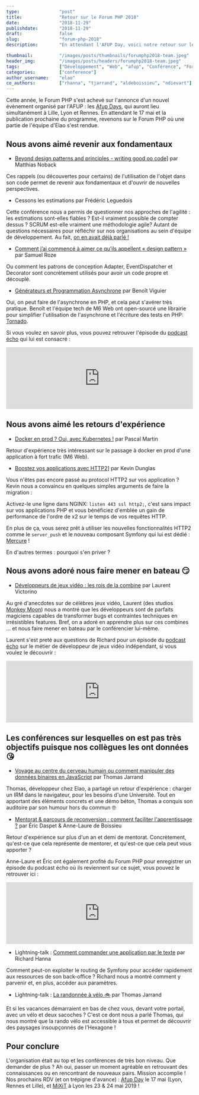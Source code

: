 ```yaml
---
type:               "post"
title:              "Retour sur le Forum PHP 2018"
date:               "2018-11-29"
publishdate:        "2018-11-29"
draft:              false
slug:               "forum-php-2018"
description:        "En attendant l'AFUP Day, voici notre retour sur le Forum PHP 2018."

thumbnail:          "/images/posts/thumbnails/forumphp2018-team.jpeg"
header_img:         "/images/posts/headers/forumphp2018-team.jpeg"
tags:               ["Développement", "Web", "afup", "Conférence", "ForumPHP"]
categories:         ["conference"]
author_username:    "elao"
co_authors:         ["rhanna", "tjarrand", "aldeboissieu", "ndievart"]
---
```


Cette année, le Forum PHP s'est achevé sur l'annonce d'un nouvel évènement organisé par l'AFUP : les [Afup Days](https://event.afup.org/), qui auront lieu simultanément à Lille, Lyon et Rennes.
En attendant le 17 mai et la publication prochaine du programme, revenons sur le Forum PHP où une partie de l'équipe d'Elao s'est rendue.

## Nous avons aimé revenir aux fondamentaux
- <a href="https://www.youtube.com/watch?v=v3IPU3F_0JIY" target="_blank">Beyond design patterns and principles - writing good oo code]</a> par Matthias Noback


Ces rappels (ou découvertes pour certains) de l'utilisation de l'objet dans son code permet de revenir aux fondamentaux et d'ouvrir de nouvelles perspectives.

- Cessons les estimations par Frédéric Leguedois

Cette conférence nous a permis de questionner nos approches de l'agilité : les estimations sont-elles fiables ? Est-il vraiment possible de compter dessus ?
SCRUM est-elle vraiment une méthodologie agile? Autant de questions nécessaires pour réfléchir sur nos organisations au sein d'équipe de développement.
Au fait, [on en avait déjà parlé !](https://blog.elao.com/fr/elao/mixit-2018/#cessons-les-estimations)

- <a href="https://www.youtube.com/watch?v=aXq05_mdCqE" target="_blank">Comment j’ai commencé à aimer ce qu’ils appellent « design pattern »</a> par Samuel Roze

Ou comment les patrons de conception Adapter, EventDispatcher et Decorator sont concrètement utilisés pour avoir un code propre et découplé.

- <a href="https://www.youtube.com/watch?v=7TvIIt4c8uY" target="_blank">Générateurs et Programmation Asynchrone</a> par Benoît Viguier

Oui, on peut faire de l'asynchrone en PHP, et cela peut s'avérer très pratique. Benoît et l'équipe tech de M6 Web ont open-sourcé une librairie pour simplifier l'utilisation de l'asynchrone et l'écriture des tests en PHP: [Tornado](https://github.com/M6Web/Tornado).

Si vous voulez en savoir plus, vous pouvez retrouver l'épisode du [podcast écho](https://twitter.com/podcastecho) qui lui est consacré&nbsp;:
<iframe width="100%" height="166" scrolling="no" frameborder="no" allow="autoplay" src="https://w.soundcloud.com/player/?url=https%3A//api.soundcloud.com/tracks/532349232&color=%23ff5500&auto_play=false&hide_related=true&show_comments=false&show_user=true&show_reposts=false&show_teaser=false"></iframe>

## Nous avons aimé les retours d'expérience

- <a href="https://www.youtube.com/watch?v=Cq1sR005B2E" target="_blank">Docker en prod ? Oui, avec Kubernetes !</a> par Pascal Martin

Retour d'expérience très intéressant sur le passage à docker en prod d'une application à fort trafic (M6 Web).

- <a href="https://www.youtube.com/watch?v=av9Z7NqMxFs" target="_blank">Boostez vos applications avec HTTP2]</a> par Kevin Dunglas

Vous n'êtes pas encore passé au protocol HTTP2 sur vos application ? Kevin nous a convaincu en quelques simples arguments de faire la migration :

Activez-le une ligne dans NGINX: `listen 443 ssl http2;`, c'est sans impact sur vos applications PHP et vous bénéficiez d'emblée un gain de performance de l'ordre de x2 sur le temps de vos requêtes HTTP.

En plus de ça, vous serez prêt à utiliser les nouvelles fonctionnalités HTTP2 comme le `server_push` et le nouveau composant Symfony qui lui est dédié : [Mercure](https://github.com/symfony/mercure) !

En d'autres termes : pourquoi s'en priver ?

## Nous avons adoré nous faire mener en bateau 😏

- <a href="https://www.youtube.com/watch?v=i4LTeeDZaJg" target="_blank">Développeurs de jeux vidéo : les rois de la combine</a> par Laurent Victorino

Au gré d'anecdotes sur de célèbres jeux vidéo, Laurent (des studios [Monkey Moon](http://monkeymoon.net/)) nous a montré que les développeurs sont de parfaits magiciens capables de transformer bugs et contraintes techniques en irrésistibles features.
Bref, on a adoré en apprendre plus sur ces combines ... et nous faire mener en bateau par le conférencier lui-même.

Laurent s'est preté aux questions de Richard pour un épisode du [podcast écho](https://twitter.com/podcastecho) sur le métier de développeur de jeux vidéo indépendant, si vous voulez le découvrir :
<iframe width="100%" height="166" scrolling="no" frameborder="no" allow="autoplay" src="https://w.soundcloud.com/player/?url=https%3A//api.soundcloud.com/tracks/525153006&color=%23ff5500&auto_play=false&hide_related=true&show_comments=false&show_user=true&show_reposts=false&show_teaser=false"></iframe>

## Les conférences sur lesquelles on est pas très objectifs puisque nos collègues les ont données 😘
- <a href="https://www.youtube.com/watch?v=LuCXFhaRXcw" target="_blank">Voyage au centre du cerveau humain ou comment manipuler des données binaires en JavaScript</a> par Thomas Jarrand

Thomas, développeur chez Elao, a partagé un retour d'expérience : charger un IRM dans le navigateur, pour les besoins d'une Université.
Tout en apportant des éléments concrets et une démo béton, Thomas a conquis son auditoire par son humour hors du commun 🤓

- <a href="https://www.youtube.com/watch?v=gW_TJ7kAu78" target="_blank">Mentorat & parcours de reconversion : comment faciliter l'apprentissage ?</a> par Éric Daspet & Anne-Laure de Boissieu

Retour d'expérience sur plus d'un an et demi de mentorat. Concrètement, qu'est-ce que cela représente de mentorer, et qu'est-ce que cela peut vous apporter ?

Anne-Laure et Éric ont également profité du Forum PHP pour enregistrer un épisode du podcast écho où ils reviennent sur ce sujet, vous pouvez le retrouver ici :
<iframe width="100%" height="166" scrolling="no" frameborder="no" allow="autoplay" src="https://w.soundcloud.com/player/?url=https%3A//api.soundcloud.com/tracks/528315084&color=%23ff5500&auto_play=false&hide_related=true&show_comments=false&show_user=true&show_reposts=false&show_teaser=false"></iframe>

- Lightning-talk : <a href="https://www.youtube.com/watch?v=9tnkySxEoKA&feature=youtu.be&t=366" target="_blank">Comment commander une application par le texte</a> par Richard Hanna

Comment peut-on exploiter le routing de Symfony pour accéder rapidement aux ressources de son back-office ?
Richard nous a montré comment y parvenir et, en plus, accéder aux paramètres.

- Lightning-talk : <a href="https://www.youtube.com/watch?v=9tnkySxEoKA&feature=youtu.be&t=366" target="_blank">La randonnée à vélo 🚲</a> par Thomas Jarrand

Et si les vacances démarraient en bas de chez vous, devant votre portail, avec un vélo et deux sacoches ?
C'est ce dont nous a parlé Thomas, qui nous montré que la rando vélo est accessible à tous et permet de découvrir des paysages insoupçonnés de l'Hexagone !

## Pour conclure

L'organisation était au top et les conférences de très bon niveau. Que demander de plus ? Ah oui, passer un moment agréable en retrouvant des connaissances ou en rencontrant de nouveaux pairs. Mission accomplie !
Nos prochains RDV (et on trépigne d'avance) : <a href="https://event.afup.org/" target="_blank">Afup Day</a> le 17 mai (Lyon, Rennes et Lille), et <a href="https://mixitconf.org/" target="_blank">MiXiT</a> à Lyon les 23 & 24 mai 2019 !
